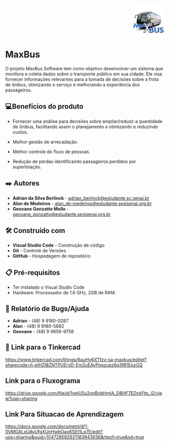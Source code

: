 <div align= "right">
<img src= "logo.png"
height="100px"/>
</div>

# MaxBus

O projeto MaxBus Software tem como objetivo desenvolver um sistema que monitora e coleta dados sobre o transporte público em sua cidade. Ele visa fornecer informações relevantes para a tomada de decisões sobre a frota de ônibus, otimizando o serviço e melhorando a experiência dos passageiros.


## 💻Benefícios do produto

- Fornecer uma análise para decisões sobre ampliar/reduzir a quantidade de ônibus, facilitando assim o planejamento e otimizando e reduzindo custos. 

- Melhor gestão de arrecadação.

- Melhor controle do fluxo de pessoas.

- Redução de perdas identificando passageiros perdidos por superlotação.








## ✒️ Autores

- **Adrian da Silva Berlinck** - adrian_berlinck@estudante.sc.senai.br
- **Alan de Medeiros** - alan_de-medeiros@estudante.sesisenai.org.br
- **Geovane Gonzatto Mello** - geovane_gonzatto@estudante.sesisenai.org.br


## 🛠️ Construído com

- **Visual Studio Code** - Construção de código
- **Git** - Controle de Versões
- **GitHub** - Hospedagem de repositório


## 📋 Pré-requisitos

- Ter instalado o Visual Studio Code
- Hardware: Processador de 1.6 GHz, 2GB de RAM.

## 👾 Relatório de Bugs/Ajuda

- **Adrian** - (48) 9 9180-0287
- **Alan** - (48) 9 9180-5682
- **Geovane** - (48) 9 9656-9758

## 🤙 Link para o Tinkercad

https://www.tinkercad.com/things/6auHy6XTfzv-sa-maxbus/editel?sharecode=h-elHZIBZNTPUErvD-Em2uEAyPnqzuez6q3fB1EpzGQ

## Link para o Fluxograma

https://drive.google.com/file/d/1veIU5u2onBvbHmlA_D8HF7EDckFtp_j2/view?usp=sharing

## Link Para Situacao de Aprendizagem

https://docs.google.com/document/d/1-0VMGALxUAyUfgXUnHwbOaoKSEt1Lq7E/edit?usp=sharing&ouid=104728082921183943936&rtpof=true&sd=true
